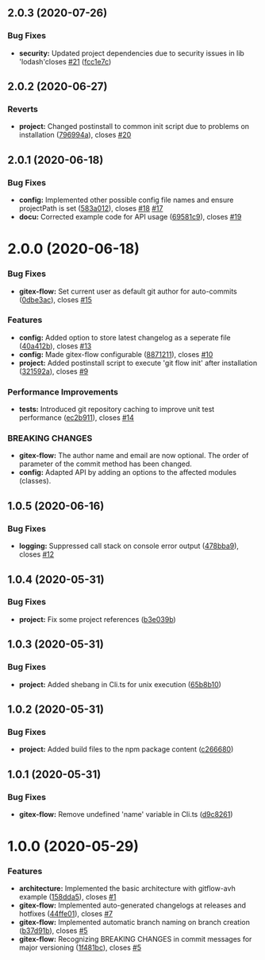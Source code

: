 ## 2.0.3 (2020-07-26)


### Bug Fixes

* **security:** Updated project dependencies due to security issues in lib 'lodash'closes [#21](https://github.com/CuddlySheep/gitex-flow-node/issues/21) ([fcc1e7c](https://github.com/CuddlySheep/gitex-flow-node/commits/fcc1e7cbfe773e8c08c91f6b71f3fef9813f24a8))



## 2.0.2 (2020-06-27)


### Reverts

* **project:** Changed postinstall to common init script due to problems on installation ([796994a](https://github.com/CuddlySheep/gitex-flow-node/commits/796994a59e612b405060e88e462531f263fa2a89)), closes [#20](https://github.com/CuddlySheep/gitex-flow-node/issues/20)



## 2.0.1 (2020-06-18)


### Bug Fixes

* **config:** Implemented other possible config file names and ensure projectPath is set ([583a012](https://github.com/CuddlySheep/gitex-flow-node/commits/583a012f7f9e0387492b2fd5ae4a4fd807ea75d7)), closes [#18](https://github.com/CuddlySheep/gitex-flow-node/issues/18) [#17](https://github.com/CuddlySheep/gitex-flow-node/issues/17)
* **docu:** Corrected example code for API usage ([69581c9](https://github.com/CuddlySheep/gitex-flow-node/commits/69581c9779dcd55bf44642644ad4c7bc1cca88a3)), closes [#19](https://github.com/CuddlySheep/gitex-flow-node/issues/19)



# 2.0.0 (2020-06-18)

### Bug Fixes

- **gitex-flow:** Set current user as default git author for auto-commits ([0dbe3ac](https://github.com/CuddlySheep/gitex-flow-node/commits/0dbe3ac6e4eba4ed262fc15aaddce87fd33b393b)), closes [#15](https://github.com/CuddlySheep/gitex-flow-node/issues/15)

### Features

- **config:** Added option to store latest changelog as a seperate file ([40a412b](https://github.com/CuddlySheep/gitex-flow-node/commits/40a412b31ac710dc543b4106836fee2b09ba6e6d)), closes [#13](https://github.com/CuddlySheep/gitex-flow-node/issues/13)
- **config:** Made gitex-flow configurable ([8871211](https://github.com/CuddlySheep/gitex-flow-node/commits/8871211c3c6e870ba2dab98f7ad1dd5627709925)), closes [#10](https://github.com/CuddlySheep/gitex-flow-node/issues/10)
- **project:** Added postinstall script to execute 'git flow init' after installation ([321592a](https://github.com/CuddlySheep/gitex-flow-node/commits/321592aed53ebeacb0fa405ce724239442c395b1)), closes [#9](https://github.com/CuddlySheep/gitex-flow-node/issues/9)

### Performance Improvements

- **tests:** Introduced git repository caching to improve unit test performance ([ec2b911](https://github.com/CuddlySheep/gitex-flow-node/commits/ec2b911010bf178f8d58b0ddc1293343eb70c1d8)), closes [#14](https://github.com/CuddlySheep/gitex-flow-node/issues/14)

### BREAKING CHANGES

- **gitex-flow:** The author name and email are now optional. The order of parameter of the commit method has been changed.
- **config:** Adapted API by adding an options to the affected modules (classes).

## 1.0.5 (2020-06-16)

### Bug Fixes

- **logging:** Suppressed call stack on console error output ([478bba9](https://github.com/CuddlySheep/gitex-flow-node/commits/478bba9a8e96251643486212269d7387cec62ec4)), closes [#12](https://github.com/CuddlySheep/gitex-flow-node/issues/12)

## 1.0.4 (2020-05-31)

### Bug Fixes

- **project:** Fix some project references ([b3e039b](https://github.com/CuddlySheep/gitex-flow-node/commits/b3e039b03d6dbb9556a07e52be6ce0554d99b32d))

## 1.0.3 (2020-05-31)

### Bug Fixes

- **project:** Added shebang in Cli.ts for unix execution ([65b8b10](https://github.com/CuddlySheep/gitex-flow-node/commits/65b8b10a9e92d4ab59f2ca368fb7d87499206ce8))

## 1.0.2 (2020-05-31)

### Bug Fixes

- **project:** Added build files to the npm package content ([c266680](https://github.com/CuddlySheep/gitex-flow-node/commits/c26668024e0e0459421414596f7004f1e9da26dd))

## 1.0.1 (2020-05-31)

### Bug Fixes

- **gitex-flow:** Remove undefined 'name' variable in Cli.ts ([d9c8261](https://github.com/CuddlySheep/gitex-flow-node/commits/d9c8261f5411b1d5092ecafc8b8f30761821ecec))

# 1.0.0 (2020-05-29)

### Features

- **architecture:** Implemented the basic architecture with gitflow-avh example ([158dda5](https://github.com/CuddlySheep/gitex-flow-node/commits/158dda5e5f4903c355903fff9edf6ad6ea1ebca5)), closes [#1](https://github.com/CuddlySheep/gitex-flow-node/issues/1)
- **gitex-flow:** Implemented auto-generated changelogs at releases and hotfixes ([44ffe01](https://github.com/CuddlySheep/gitex-flow-node/commits/44ffe01eac8a66be9be0c90187d9a4df8dd3c1e4)), closes [#7](https://github.com/CuddlySheep/gitex-flow-node/issues/7)
- **gitex-flow:** Implemented automatic branch naming on branch creation ([b37d91b](https://github.com/CuddlySheep/gitex-flow-node/commits/b37d91bbefba230d383cb458869653ad8ff402bb)), closes [#5](https://github.com/CuddlySheep/gitex-flow-node/issues/5)
- **gitex-flow:** Recognizing BREAKING CHANGES in commit messages for major versioning ([1f481bc](https://github.com/CuddlySheep/gitex-flow-node/commits/1f481bcce4d191ab9c93491e5b80f3214ed6b8e4)), closes [#5](https://github.com/CuddlySheep/gitex-flow-node/issues/5)
